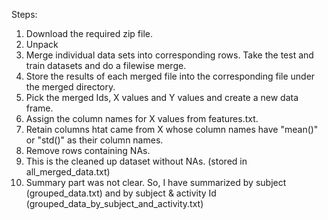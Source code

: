 Steps:

1. Download the required zip file.
2. Unpack
3. Merge individual data sets into corresponding rows. Take the test and train datasets and do a filewise merge.
4. Store the results of each merged file into the corresponding file under the merged directory.
5. Pick the merged Ids, X values and Y values and create a new data frame.
6. Assign the column names for X values from features.txt.
7. Retain columns htat came from X whose column names have "mean()" or "std()" as their column names.
7. Remove rows containing NAs.
8. This is the cleaned up dataset without NAs. (stored in all_merged_data.txt)
9. Summary part was not clear. So, I have summarized by subject (grouped_data.txt) and by subject & activity Id (grouped_data_by_subject_and_activity.txt)

